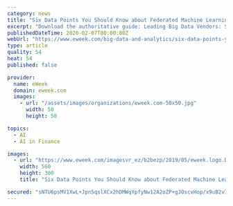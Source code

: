 ```yaml
---
category: news
title: "Six Data Points You Should Know about Federated Machine Learning"
excerpt: "Download the authoritative guide: Leading Big Data Vendors: Solutions to Power Your Business IT decision-makers are using artificial intelligence (AI) and machine learning (ML) in big data projects and state-of-the-art data science models to obtain business objectives and efficiencies in use cases for financial services, health care ..."
publishedDateTime: 2020-02-07T00:00:00Z
webUrl: "https://www.eweek.com/big-data-and-analytics/six-data-points-you-should-know-about-federated-machine-learning"
type: article
quality: 54
heat: 54
published: false

provider:
  name: eWeek
  domain: eweek.com
  images:
    - url: "/assets/images/organizations/eweek.com-50x50.jpg"
      width: 50
      height: 50

topics:
  - AI
  - AI in Finance

images:
  - url: "https://www.eweek.com/imagesvr_ez/b2bezp/2019/05/eweek.logo.DataPoints-UPDATE_2.jpg?alias=social_image"
    width: 560
    height: 300
    title: "Six Data Points You Should Know about Federated Machine Learning"

secured: "sNTU6psMV1XwL+Jpn5qslXCx2hDMWqYpfyNw12A2oZP+gJOscvHop/x9uB2vI1El9mkkXMR8xElGxL0k+ySEQnlzBjsmlakAqvsykrjbUeVcsUMYb0yp9htnfbgaiCod88s+ASSCEybasKE+xnFQhsE8eLiMoC+YodYnpHyS3IQuwLtvV4N5Xt0ebC85dnbkDXnMmY8ryk/tTYO4un3/z54JvXHKt77m+QuxKchBQrzkpE0wnggZQ9Xq7nwHa1FFTRIdfwqPgLA1ua3G3th+YghkVpZM0tO53WCzmvgTXSyiJKkJ5y7fzsc4aQC8fV/K;IH5z1eLS/eXeC2EeBN3Y5A=="
---
```


